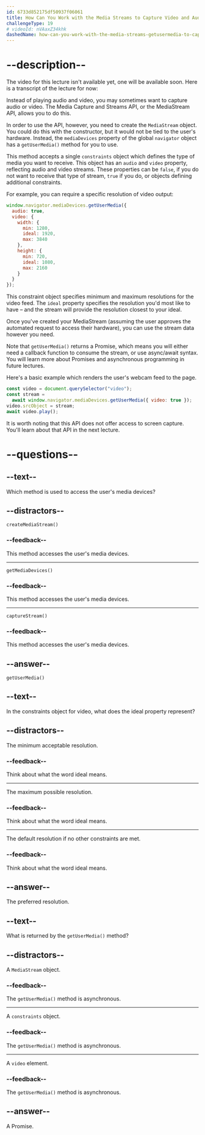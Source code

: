 ```yaml
---
id: 6733d852175df50937f06061
title: How Can You Work with the Media Streams to Capture Video and Audio from a Local Device?
challengeType: 19
# videoId: nVAaxZ34khk
dashedName: how-can-you-work-with-the-media-streams-getusermedia-to-capture-video-and-audio-from-a-local-device
---
```


# --description--

The video for this lecture isn't available yet, one will be available soon. Here is a transcript of the lecture for now:

Instead of playing audio and video, you may sometimes want to capture audio or video. The Media Capture and Streams API, or the MediaStream API, allows you to do this.

In order to use the API, however, you need to create the `MediaStream` object. You could do this with the constructor, but it would not be tied to the user's hardware. Instead, the `mediaDevices` property of the global `navigator` object has a `getUserMedia()` method for you to use.

This method accepts a single `constraints` object which defines the type of media you want to receive. This object has an `audio` and `video` property, reflecting audio and video streams. These properties can be `false`, if you do not want to receive that type of stream, `true` if you do, or objects defining additional constraints.

For example, you can require a specific resolution of video output:

```js
window.navigator.mediaDevices.getUserMedia({
  audio: true,
  video: {
    width: {
      min: 1280,
      ideal: 1920,
      max: 3840
    },
    height: {
      min: 720,
      ideal: 1080,
      max: 2160
    }
  }
});
```

This constraint object specifies minimum and maximum resolutions for the video feed. The `ideal` property specifies the resolution you'd most like to have – and the stream will provide the resolution closest to your ideal.

Once you've created your MediaStream (assuming the user approves the automated request to access their hardware), you can use the stream data however you need.

Note that `getUserMedia()` returns a Promise, which means you will either need a callback function to consume the stream, or use async/await syntax. You will learn more about Promises and asynchronous programming in future lectures. 

Here's a basic example which renders the user's webcam feed to the page.

```js
const video = document.querySelector("video");
const stream =
  await window.navigator.mediaDevices.getUserMedia({ video: true });
video.srcObject = stream;
await video.play();
```

It is worth noting that this API does not offer access to screen capture. You'll learn about that API in the next lecture.

# --questions--

## --text--

Which method is used to access the user's media devices?

## --distractors--

`createMediaStream()`

### --feedback--

This method accesses the user's media devices.

---

`getMediaDevices()`

### --feedback--

This method accesses the user's media devices.

---

`captureStream()`

### --feedback--

This method accesses the user's media devices.

## --answer--

`getUserMedia()`

## --text--

In the constraints object for video, what does the ideal property represent?

## --distractors--

The minimum acceptable resolution.

### --feedback--

Think about what the word ideal means.

---

The maximum possible resolution.

### --feedback--

Think about what the word ideal means.

---

The default resolution if no other constraints are met.

### --feedback--

Think about what the word ideal means.

## --answer--

The preferred resolution.

## --text--

What is returned by the `getUserMedia()` method?

## --distractors--

A `MediaStream` object.

### --feedback--

The `getUserMedia()` method is asynchronous.

---

A `constraints` object.

### --feedback--

The `getUserMedia()` method is asynchronous.

---

A `video` element.

### --feedback--

The `getUserMedia()` method is asynchronous.

## --answer--

A Promise.


